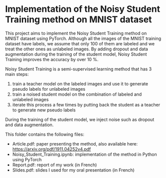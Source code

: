 # Implementation of the Noisy Student Training method on MNIST dataset #

This project aims to implement the Noisy Student Training method on MNIST dataset using PyTorch. Although all the images of the MNIST training dataset have labels, we assume that only 100 of them are labeled and we treat the other ones as unlabeled images. By adding dropout and data augmentation during the training of the student model, Noisy Student Training improves the accuracy by over 10 %.

Noisy Student Training is a semi-supervised learning method that has 3 main steps:
1. train a teacher model on the labeled images and use it to generate pseudo labels for unlabeled images
2. train a noised student model on the combination of labeled and unlabeled images
3. iterate this process a few times by putting back the student as a teacher to generate new pseudo labels

During the training of the student model, we inject noise such as dropout and data augmentation.

This folder contains the following files:
- Article.pdf: paper presenting the method, also available here: https://arxiv.org/pdf/1911.04252v4.pdf
- Noisy_Student_Training.ipynb: implementation of the method in Python using PyTorch
- Report.pdf: report of my work (in French)
- Slides.pdf: slides I used for my oral presentation (in French)

